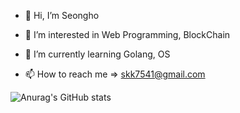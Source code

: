 - 👋 Hi, I’m Seongho

- 👀 I’m interested in Web Programming, BlockChain

- 🌱 I’m currently learning Golang, OS

- 📫 How to reach me => skk7541@gmail.com

![Anurag's GitHub stats](https://github-readme-stats.vercel.app/api?username=Ysh096&show_icons=true&theme=radical)
